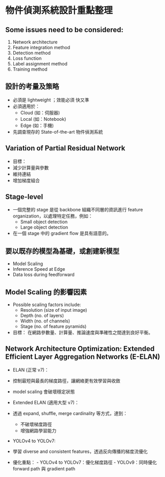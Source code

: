 # 物件偵測系統設計重點整理

## Some issues need to be considered:
  1. Network architecture
  2. Feature integration method
  3. Detection method
  4. Loss function
  5. Label assignment method
  6. Training method

## 設計的考量及策略
- 必須是  lightweight ；效能必須  快又準 
- 必須適用於：
  -  Cloud  (如：伺服器)
  -  Local  (如：Notebook)
  -  Edge  (如：手機)
- 先調查現存的  State-of-the-art  物件偵測系統

## Variation of Partial Residual Network
-  目標： 
  - 減少計算量與參數
  - 維持連結
  - 增加梯度組合

## Stage-level
- 一個完整的 stage 是從 backbone 組織不同層的資訊進行 feature organization，以處理特定任務，例如：
  - Small object detection
  - Large object detection
- 在一個 stage 中的 gradient flow 是具有語意的。

## 要以既存的模型為基礎，或創建新模型
-  Model Scaling 
-  Inference Speed at Edge 
-  Data loss during feedforward 

## Model Scaling 的影響因素
- Possible scaling factors include:
  - Resolution (size of input image)
  - Depth (no. of layers)
  - Width (no. of channels)
  - Stage (no. of feature pyramids)
-  目標：  在網路參數量、計算量、推論速度與準確性之間達到良好平衡。

## Network Architecture Optimization: Extended Efficient Layer Aggregation Networks (E-ELAN)
-  ELAN (正常 v7)： 
  - 控制最短與最長的梯度路徑，讓網絡更有效學習與收斂
  - model scaling 會破壞穩定狀態
-  Extended ELAN (適用大型 v7)： 
  - 透過 expand, shuffle, merge cardinality 等方式，達到：
    - 不破壞梯度路徑
    - 增強網路學習能力

-  YOLOv4 to YOLOv7: 
  - 學習 diverse and consistent features，透過反向傳播的梯度流優化
  -  優化重點： 
    - YOLOv4 to YOLOv7：優化梯度路徑
    - YOLOv9：同時優化 forward path 與 gradient path
